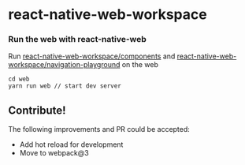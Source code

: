 # react-native-web-workspace

### Run the web with react-native-web

Run [react-native-web-workspace/components](https://github.com/agrcrobles/react-native-web-workspace/tree/master/components)
 and [react-native-web-workspace/navigation-playground](https://github.com/agrcrobles/react-native-web-workspace/tree/master/react-navigation-playground) on the web

```
cd web
yarn run web // start dev server
```

## Contribute!

The following improvements and PR could be accepted:

* Add hot reload for development
* Move to webpack@3
